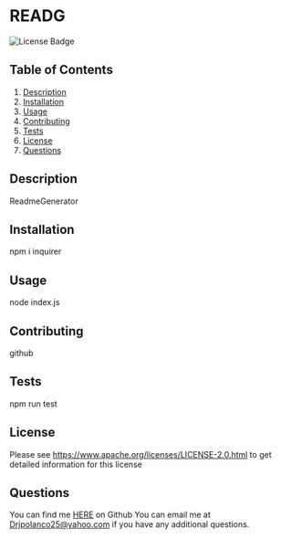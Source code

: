 # READG
![License Badge](https://shields.io/badge/license-Apache-green)
## Table of Contents
1. [Description](#description)
2. [Installation](#installation)
3. [Usage](#usage)
4. [Contributing](#contributing)
5. [Tests](#tests)
6. [License](#license)
7. [Questions](#questions)

## Description
ReadmeGenerator
## Installation
npm i inquirer 
## Usage
node index.js
## Contributing
github
## Tests
npm run test
## License
Please see https://www.apache.org/licenses/LICENSE-2.0.html to get detailed information for this license

## Questions
You can find me [HERE](https://github.com/JMBG89) on Github
You can email me at Drjpolanco25@yahoo.com if you have any additional questions.
